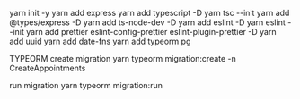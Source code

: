 yarn init -y
yarn add express
yarn add typescript -D
yarn tsc --init
yarn add @types/express -D
yarn add ts-node-dev -D
yarn add eslint -D
yarn eslint --init
yarn add prettier eslint-config-prettier eslint-plugin-prettier -D
yarn add uuid
yarn add date-fns
yarn add typeorm pg




TYPEORM
create migration
  yarn typeorm migration:create -n CreateAppointments

run migration
yarn typeorm migration:run

